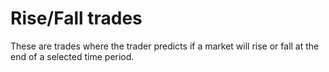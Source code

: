 # Rise/Fall trades

These are trades where the trader predicts if a market will rise or fall at the end of a selected time period.
